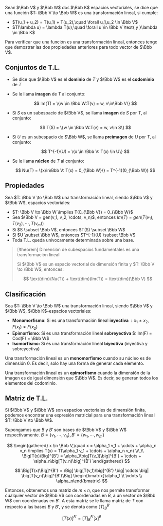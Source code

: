 Sean $\Bbb V$ y $\Bbb W$ dos $\Bbb K$ espacios vectoriales, se dice que una función $T: \Bbb V \to \Bbb W$ es una transformación lineal, si cumple:

- $T(u_1 + u_2) = T(u_1) + T(u_2),\quad \forall u_1,u_2 \in \Bbb V$
- $T(\lambda u) = \lambda T(u),\quad \forall u \in \Bbb V \text{ y }\lambda \in \Bbb K$

Para verificar que una función es una transformación lineal, entonces tengo que demostrar las dos propiedades anteriores para todo vector de $\Bbb V$.

## Conjuntos de T.L.

- Se dice que $\Bbb V$ es el **dominio** de $T$ y $\Bbb W$ es el **codominio** de $T$
- Se le llama **imagen** de $T$ al conjunto:

	$$
    Im(T) = \{w \in \Bbb W:T(v) = w, v\in\Bbb V\}
    $$

- Si $S$ es un subespacio de $\Bbb V$, se llama **imagen** de $S$ por $T$, al conjunto:

	$$
    T(S) = \{w \in \Bbb W:T(v) = w, v\in S\}
    $$

- Si $U$ es un subespacio de $\Bbb W$, se llama **preimagen** de $U$ por $T$, al conjunto:

	$$
    T^{-1}(U) = \{x \in \Bbb V: T(x) \in U\}
    $$

- Se le llama **núcleo** de $T$ al conjunto:

	$$
    Nu(T) = \{x\in\Bbb V: T(x) = 0_{\Bbb W}\} = T^{-1}(0_{\Bbb W})
    $$

## Propiedades

Sea $T: \Bbb V \to \Bbb W$ una transformación lineal, siendo $\Bbb V$ y $\Bbb W$, espacios vectoriales:

- $T: \Bbb V \to \Bbb W \implies T(0_{\Bbb V}) = 0_{\Bbb W}$
- Sea $\Bbb V = gen(v_1, v_2, \cdots, v_n)$, entonces $Im(T) = gen(T(v_1), T(v_2), \cdots, T(v_m))$
- Si $S \subset \Bbb V$, entonces $T(S) \subset \Bbb W$
- Si $U \subset \Bbb W$, entonces $T^{-1}(U) \subset \Bbb V$
- Toda T.L. queda unívocamente determinada sobre una base.

> [!theorem] Dimensión de subespacios fundamentales es una transformación lineal
>
> Si $\Bbb V$ es un espacio vectorial de dimensión finita y $T: \Bbb V \to \Bbb W$, entonces:
>
> $$
> \text{dim}(Nu(T)) + \text{dim}(Im(T)) = \text{dim}(\Bbb V)
> $$

## Clasificación

Sea $T: \Bbb V \to \Bbb W$ una transformación lineal, siendo $\Bbb V$ y $\Bbb W$, $\Bbb K$-espacios vectoriales:

- **Monomorfismo**: Si es una transformación lineal **inyectiva** $:x_1 \neq x_2, F(x_1) \neq F(x_2)$
- **Epimorfismo**: Si es una transformación lineal **sobreyectiva** $: Im(F) = Cod(F) = \Bbb W$
- **Isomorfismo:** Sí es una transformación lineal **biyectiva** (inyectiva y sobreyectiva)

Una transformación lineal es un **monomorfismo** cuando su núcleo es de dimensión 0. Es decir, solo hay una forma de generar cada elemento.

Una transformación lineal es un **epimorfismo** cuando la dimensión de la imagen es de igual dimensión que $\Bbb W$. Es decir, se generan todos los elementos del codominio.

## Matriz de T.L.

Si $\Bbb V$ y $\Bbb W$ son espacios vectoriales de dimensión finita, podemos encontrar una expresión matricial para una transformación lineal $T: \Bbb V \to \Bbb W$.

Supongamos que $B$ y $B'$ son bases de $\Bbb V$ y $\Bbb W$ respectivamente. $B = \{v_1, \cdots, v_n\}, B' = \{w_1, \cdots, w_m\}$

$$
\begin{gathered}
x \in \Bbb V,\quad x = \alpha_1 v_1 + \cdots + \alpha_n v_n \implies T(x) = T(\alpha_1 v_1 + \cdots + \alpha_n v_n)
\\\,\\
\Big[T(x)\Big]^{B'} = \alpha_1\big[T(v_1)\big]^{B'} + \cdots + \alpha_n\big[T(v_n)\big]^{B'}
\end{gathered}
$$

$$
\Big[T(x)\Big]^{B'} =
\Big[ \big[T(v_1)\big]^{B'} \big| \cdots \big| \big[T(v_n)\big]^{B'}\Big]
\begin{bmatrix}\alpha_1 \\ \vdots \\ \alpha_n\end{bmatrix}
$$

Entonces, obtenemos una matriz de $m\times n$, que nos permite transformar cualquier vector de $\Bbb V$ con coordenadas en $B$, a un vector de $\Bbb W$ con coordenadas en $B'$. A esta matriz se le llama matriz de $T$ con respecto a las bases $B$ y $B'$, y se denota como $[T]_B^{B'}$

$$
[T(x)]^{B'} = [T]_B^{B'} [x]^{B}
$$
